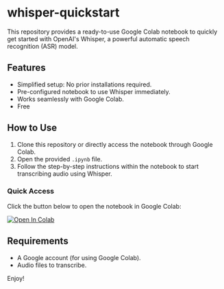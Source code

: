 # whisper-quickstart

This repository provides a ready-to-use Google Colab notebook to quickly get started with OpenAI's Whisper, a powerful automatic speech recognition (ASR) model.

## Features
- Simplified setup: No prior installations required.
- Pre-configured notebook to use Whisper immediately.
- Works seamlessly with Google Colab.
- Free

## How to Use
1. Clone this repository or directly access the notebook through Google Colab.
2. Open the provided `.ipynb` file.
3. Follow the step-by-step instructions within the notebook to start transcribing audio using Whisper.

### Quick Access
Click the button below to open the notebook in Google Colab:

[![Open In Colab](https://colab.research.google.com/assets/colab-badge.svg)](https://colab.research.google.com/drive/1bQhWBNdz2fs2OgszoE-G0DB3oazYIaNB?usp=sharing)

## Requirements
- A Google account (for using Google Colab).
- Audio files to transcribe.

Enjoy!
